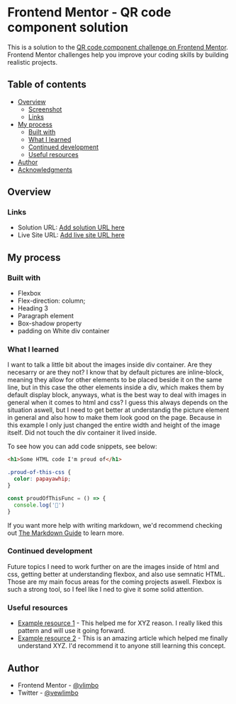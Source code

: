# Frontend Mentor - QR code component solution

This is a solution to the [QR code component challenge on Frontend Mentor](https://www.frontendmentor.io/challenges/qr-code-component-iux_sIO_H). Frontend Mentor challenges help you improve your coding skills by building realistic projects. 

## Table of contents

- [Overview](#overview)
  - [Screenshot](#screenshot)
  - [Links](#links)
- [My process](#my-process)
  - [Built with](#built-with)
  - [What I learned](#what-i-learned)
  - [Continued development](#continued-development)
  - [Useful resources](#useful-resources)
- [Author](#author)
- [Acknowledgments](#acknowledgments)


## Overview

### Links

- Solution URL: [Add solution URL here](https://your-solution-url.com)
- Live Site URL: [Add live site URL here](https://your-live-site-url.com)

## My process

### Built with
- Flexbox
- Flex-direction: column;
- Heading 3
- Paragraph element
- Box-shadow property
- padding on White div container


### What I learned
I want to talk a little bit about the images inside div container. Are they necesarry or are they not? I know that by default pictures are inline-block, meaning they allow for other elements to be placed beside it on the same line, but in this case the other elements inside a div, which makes them by default display block, anyways, what is the best way to deal with images in general when it comes to html and css? I guess this always depends on the situation aswell, but I need to get better at understandig the picture element in general and also how to make them look good on the page. Because in this example I only just changed the entire width and height of the image itself. Did not touch the div container it lived inside.


To see how you can add code snippets, see below:

```html
<h1>Some HTML code I'm proud of</h1>
```
```css
.proud-of-this-css {
  color: papayawhip;
}
```
```js
const proudOfThisFunc = () => {
  console.log('🎉')
}
```

If you want more help with writing markdown, we'd recommend checking out [The Markdown Guide](https://www.markdownguide.org/) to learn more.


### Continued development

Future topics I need to work further on are the images inside of html and css, getting better at understanding flexbox, and also use semnatic HTML. Those are my main focus areas for the coming projects aswell. Flexbox is such a strong tool, so I feel like I ned to give it some solid attention.


### Useful resources

- [Example resource 1](https://www.example.com) - This helped me for XYZ reason. I really liked this pattern and will use it going forward.
- [Example resource 2](https://www.example.com) - This is an amazing article which helped me finally understand XYZ. I'd recommend it to anyone still learning this concept.


## Author

- Frontend Mentor - [@vlimbo](https://www.frontendmentor.io/profile/vlimbo)
- Twitter - [@vewlimbo](https://www.twitter.com/yourusername)
